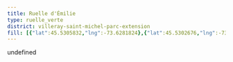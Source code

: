 ```yaml
---
title: Ruelle d'Émilie
type: ruelle_verte
district: villeray-saint-michel-parc-extension
fill: [{"lat":45.5305832,"lng":-73.6281824},{"lat":45.5302676,"lng":-73.6283541},{"lat":45.5294709,"lng":-73.6255217},{"lat":45.5297565,"lng":-73.6253285}]
---
```


undefined
